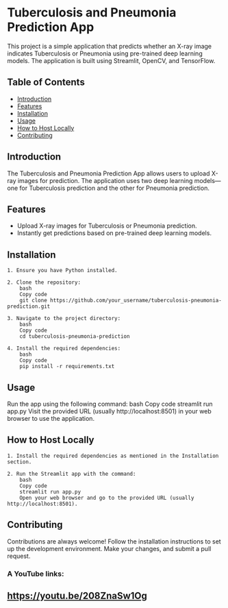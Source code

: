 # Tuberculosis and Pneumonia Prediction App

This project is a simple application that predicts whether an X-ray image indicates Tuberculosis or Pneumonia using pre-trained deep learning models. The application is built using Streamlit, OpenCV, and TensorFlow.


## Table of Contents

- [Introduction](#introduction)
- [Features](#features)
- [Installation](#installation)
- [Usage](#usage)
- [How to Host Locally](#how-to-host-locally)
- [Contributing](#contributing)


## Introduction

The Tuberculosis and Pneumonia Prediction App allows users to upload X-ray images for prediction. The application uses two deep learning models—one for Tuberculosis prediction and the other for Pneumonia prediction.

## Features

- Upload X-ray images for Tuberculosis or Pneumonia prediction.
- Instantly get predictions based on pre-trained deep learning models.

## Installation
    1. Ensure you have Python installed.

    2. Clone the repository:
        bash
        Copy code
        git clone https://github.com/your_username/tuberculosis-pneumonia-prediction.git

    3. Navigate to the project directory:
        bash
        Copy code
        cd tuberculosis-pneumonia-prediction

    4. Install the required dependencies:
        bash
        Copy code
        pip install -r requirements.txt

## Usage

Run the app using the following command:
    bash
    Copy code
    streamlit run app.py
    Visit the provided URL (usually http://localhost:8501) in your web browser to use the application.

## How to Host Locally

    1. Install the required dependencies as mentioned in the Installation section.

    2. Run the Streamlit app with the command:
        bash
        Copy code
        streamlit run app.py
        Open your web browser and go to the provided URL (usually http://localhost:8501).

## Contributing

Contributions are always welcome! Follow the installation instructions to set up the development environment. Make your changes, and submit a pull request.

### A YouTube links:

##     https://youtu.be/208ZnaSw1Og